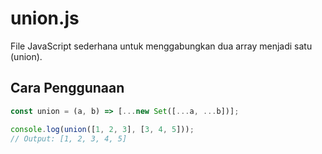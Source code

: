 # union.js

File JavaScript sederhana untuk menggabungkan dua array menjadi satu (union).

## Cara Penggunaan

```js
const union = (a, b) => [...new Set([...a, ...b])];

console.log(union([1, 2, 3], [3, 4, 5]));
// Output: [1, 2, 3, 4, 5]
